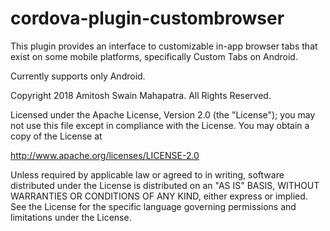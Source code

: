 # cordova-plugin-custombrowser

This plugin provides an interface to customizable in-app browser tabs that exist on some mobile platforms, specifically Custom Tabs on Android.

Currently supports only Android.

Copyright 2018 Amitosh Swain Mahapatra. All Rights Reserved.

Licensed under the Apache License, Version 2.0 (the "License"); you may not use this file except
in compliance with the License. You may obtain a copy of the License at

http://www.apache.org/licenses/LICENSE-2.0

Unless required by applicable law or agreed to in writing, software distributed under the
License is distributed on an "AS IS" BASIS, WITHOUT WARRANTIES OR CONDITIONS OF ANY KIND, either
express or implied. See the License for the specific language governing permissions and
limitations under the License.

